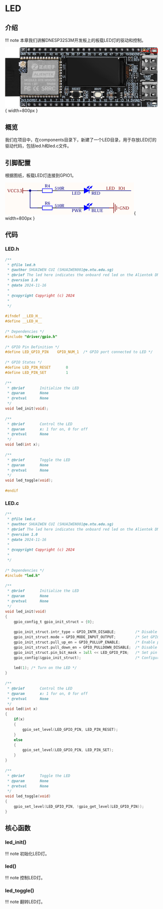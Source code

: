 # LED

## 介绍

!!! note
    本章我们讲解DNESP32S3M开发板上的板载LED灯的驱动和控制。

![LED](LED.png){ width=800px }

## 概览

我们在项目中，在components目录下，新建了一个LED目录，用于存放LED灯的驱动代码，包括led.h和led.c文件。

## 引脚配置

根据图纸，板载LED灯连接到GPIO1。

![LED_CIRCUIT](LED_CIRCUIT.png){ width=800px }

## 代码

### LED.h
    
```c
/**
 * @file led.h
 * @author SHUAIWEN CUI (SHUAIWEN001@e.ntu.edu.sg)
 * @brief The led here indicates the onboard red led on the Alientek DNESP32S3M minimal development board.
 * @version 1.0
 * @date 2024-11-16
 * 
 * @copyright Copyright (c) 2024
 * 
 */

#ifndef __LED_H__
#define __LED_H__

/* Dependencies */
#include "driver/gpio.h"

/* GPIO Pin Definition */
#define LED_GPIO_PIN    GPIO_NUM_1  /* GPIO port connected to LED */

/* GPIO States */
#define LED_PIN_RESET       0
#define LED_PIN_SET         1

/**
 * @brief       Initialize the LED
 * @param       None
 * @retval      None
 */
void led_init(void);

/**
 * @brief       Control the LED
 * @param       x: 1 for on, 0 for off
 * @retval      None
 */
void led(int x);

/**
 * @brief       Toggle the LED
 * @param       None
 * @retval      None
 */
void led_toggle(void);

#endif

```

### LED.c

```c
/**
 * @file led.c
 * @author SHUAIWEN CUI (SHUAIWEN001@e.ntu.edu.sg)
 * @brief The led here indicates the onboard red led on the Alientek DNESP32S3M minimal development board.
 * @version 1.0
 * @date 2024-11-16
 * 
 * @copyright Copyright (c) 2024
 * 
 */

/* Dependencies */
#include "led.h"

/**
 * @brief       Initialize the LED
 * @param       None
 * @retval      None
 */
void led_init(void)
{
    gpio_config_t gpio_init_struct = {0};

    gpio_init_struct.intr_type = GPIO_INTR_DISABLE;         /* Disable GPIO interrupt */
    gpio_init_struct.mode = GPIO_MODE_INPUT_OUTPUT;         /* Set GPIO mode to input-output */
    gpio_init_struct.pull_up_en = GPIO_PULLUP_ENABLE;       /* Enable pull-up resistor */
    gpio_init_struct.pull_down_en = GPIO_PULLDOWN_DISABLE;  /* Disable pull-down resistor */
    gpio_init_struct.pin_bit_mask = 1ull << LED_GPIO_PIN;   /* Set pin bit mask for the configured pin */
    gpio_config(&gpio_init_struct);                         /* Configure GPIO */

    led(1); /* Turn on the LED */
}

/**
 * @brief       Control the LED
 * @param       x: 1 for on, 0 for off
 * @retval      None
 */
void led(int x)
{
    if(x)
    {
        gpio_set_level(LED_GPIO_PIN, LED_PIN_RESET);
    }
    else
    {
        gpio_set_level(LED_GPIO_PIN, LED_PIN_SET);
    }
}

/**
 * @brief       Toggle the LED
 * @param       None
 * @retval      None
 */
void led_toggle(void)
{
    gpio_set_level(LED_GPIO_PIN, !gpio_get_level(LED_GPIO_PIN));
}
```

## 核心函数

### led_init()

!!! note
    初始化LED灯。

### led()

!!! note
    控制LED灯。

### led_toggle()

!!! note
    翻转LED灯。